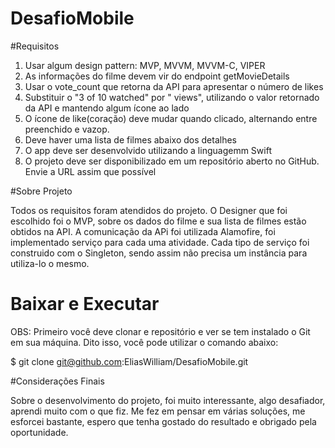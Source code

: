# DesafioMobile

#Requisitos
1. Usar algum design pattern: MVP, MVVM, MVVM-C, VIPER
2. As informações do filme devem vir do endpoint getMovieDetails
3. Usar o vote_count que retorna da API para apresentar o número de likes
4. Substituir o "3 of 10 watched" por "<popularity> views", utilizando o valor retornado da API e mantendo algum ícone ao lado
5. O ícone de like(coração) deve mudar quando clicado, alternando entre preenchido e vazop.
6. Deve haver uma lista de filmes abaixo dos detalhes
7. O app deve ser desenvolvido utilizando a linguagemm Swift
8. O projeto deve ser disponibilizado em um repositório aberto no GitHub. Envie a URL assim que possível
  
  #Sobre Projeto
  
  Todos os requisitos foram atendidos do projeto. O Designer que foi escolhido foi o MVP, sobre os dados do filme e sua lista de filmes estão obtidos na API.
  A comunicação da APi foi utilizada Alamofire, foi implementado serviço para cada uma atividade.
  Cada tipo de serviço foi construido com o Singleton, sendo assim não precisa um instância para utiliza-lo o mesmo.
  
  
  # Baixar e Executar
  
  OBS: Primeiro você deve clonar e repositório e ver se tem instalado o Git em sua máquina. Dito isso, você pode utilizar o comando abaixo:
  
  $ git clone git@github.com:EliasWilliam/DesafioMobile.git
  
  
  #Considerações Finais
  
  Sobre o desenvolvimento do projeto, foi muito interessante, algo desafiador, aprendi muito com o que fiz. Me fez em pensar em várias soluções, me esforcei bastante, espero que tenha gostado do resultado e obrigado pela oportunidade.
  
  
  
